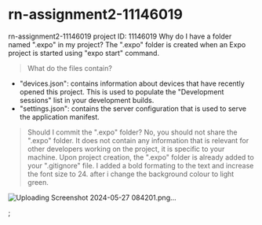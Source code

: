# rn-assignment2-11146019
rn-assignment2-11146019 project
ID: 11146019
Why do I have a folder named ".expo" in my project?
The ".expo" folder is created when an Expo project is started using "expo start" command.
> What do the files contain?
- "devices.json": contains information about devices that have recently opened this project. This is used to populate the "Development sessions" list in your development builds.
- "settings.json": contains the server configuration that is used to serve the application manifest.
> Should I commit the ".expo" folder?
No, you should not share the ".expo" folder. It does not contain any information that is relevant for other developers working on the project, it is specific to your machine.
Upon project creation, the ".expo" folder is already added to your ".gitignore" file.
I added a bold formating to the text and increase the font size to 24.
> after i change the background colour to light green.

![Uploading Screenshot 2024-05-27 084201.png…]()























































































































;
